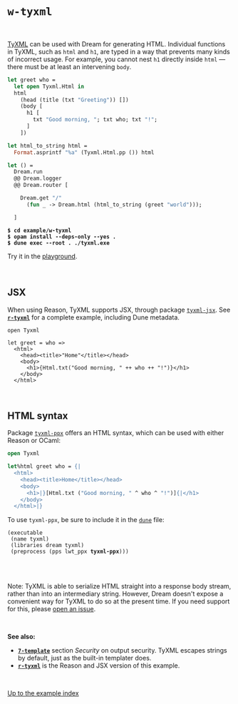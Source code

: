 # `w-tyxml`

<br>

[TyXML](https://github.com/ocsigen/tyxml) can be used with Dream for generating
HTML. Individual functions in TyXML, such as `html` and `h1`, are typed in a
way that prevents many kinds of incorrect usage. For example, you cannot nest
`h1` directly inside `html` &mdash; there must be at least an intervening
`body`.

```ocaml
let greet who =
  let open Tyxml.Html in
  html
    (head (title (txt "Greeting")) [])
    (body [
      h1 [
        txt "Good morning, "; txt who; txt "!";
      ]
    ])

let html_to_string html =
  Format.asprintf "%a" (Tyxml.Html.pp ()) html

let () =
  Dream.run
  @@ Dream.logger
  @@ Dream.router [

    Dream.get "/"
      (fun _ -> Dream.html (html_to_string (greet "world")));

  ]
```

<pre><code><b>$ cd example/w-tyxml</b>
<b>$ opam install --deps-only --yes .</b>
<b>$ dune exec --root . ./tyxml.exe</b></code></pre>

Try it in the [playground](http://dream.as/w-tyxml).

<br>

## JSX

When using Reason, TyXML supports JSX, through package
[`tyxml-jsx`](https://ocsigen.org/tyxml/latest/manual/jsx). See
[**`r-tyxml`**](../r-tyxml#files) for a complete example, including Dune
metadata.

```reason
open Tyxml

let greet = who =>
  <html>
    <head><title>"Home"</title></head>
    <body>
      <h1>{Html.txt("Good morning, " ++ who ++ "!")}</h1>
    </body>
  </html>
```

<br>

## HTML syntax

Package [`tyxml-ppx`](https://ocsigen.org/tyxml/latest/manual/ppx) offers an
HTML syntax, which can be used with either Reason or OCaml:

```ocaml
open Tyxml

let%html greet who = {|
  <html>
    <head><title>Home</title></head>
    <body>
      <h1>|}[Html.txt ("Good morning, " ^ who ^ "!")]{|</h1>
    </body>
  </html>|}
```

To use `tyxml-ppx`, be sure to include it in the
[`dune`](https://github.com/aantron/dream/blob/master/example/w-tyxml/dune)
file:

<pre><code>(executable
 (name tyxml)
 (libraries dream tyxml)
 (preprocess (pps lwt_ppx <b>tyxml-ppx</b>)))
</code></pre>

<br>
<br>

Note: TyXML is able to serialize HTML straight into a response body stream,
rather than into an intermediary string. However, Dream doesn't expose a
convenient way for TyXML to do so at the present time. If you need support for
this, please [open an issue](https://github.com/aantron/dream/issues).

<br>

**See also:**

- [**`7-template`**](../7-template#security) section *Security* on output
  security. TyXML escapes strings by default, just as the built-in templater
  does.
- [**`r-tyxml`**](../r-tyxml#files) is the Reason and JSX version of this
  example.

<br>

[Up to the example index](../#examples)
